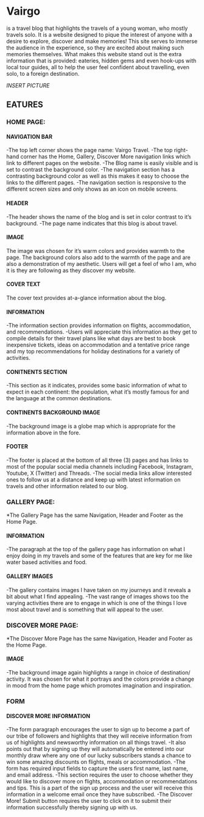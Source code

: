 # Vairgo
 is a travel blog that highlights the travels of a young woman, who mostly travels solo. It is a website designed to pique the interest of anyone with a desire to explore, discover and make memories! This site serves to immerse the audience in the experience, so they are excited about making such memories themselves.
What makes this website stand out is the extra information that is provided: eateries, hidden gems and even hook-ups with local tour guides, all to help the user feel confident about travelling, even solo, to a foreign destination.

*INSERT PICTURE*

## EATURES

### HOME PAGE:

#### NAVIGATION BAR
-The top left corner shows the page name: Vairgo Travel.
-The top right-hand corner has the Home, Gallery, Discover More navigation links which link to different pages on the website.
-The Blog name is easily visible and is set to contrast the background color.
-The navigation section has a contrasting background color as well as this makes it easy to choose the links to the different pages.
-The navigation section is responsive to the different screen sizes and only shows as an icon on mobile screens.

#### HEADER
-The header shows the name of the blog and is set in color contrast to it’s background.
-The page name indicates that this blog is about travel.

#### IMAGE
The image was chosen for it’s warm colors and provides warmth to the page. The background colors also add to the warmth of the page and are also a demonstration of my aesthetic. Users will get a feel of who I am, who it is they are following as they discover my website.

#### COVER TEXT
The cover text provides at-a-glance information about the blog.

#### INFORMATION
-The information section provides information on flights, accommodation, and recommendations.
-Users will appreciate this information as they get to compile details for their travel plans like what days are best to book inexpensive tickets, ideas on accommodation and a tentative price range and my top recommendations for holiday destinations for a variety of activities.

#### CONITNENTS SECTION
-This section as it indicates, provides some basic information of what to expect in each continent: the population, what it’s mostly famous for and the language at the common destinations.

#### CONTINENTS BACKGROUND IMAGE
-The background image is a globe map which is appropriate for the information above in the fore.

#### FOOTER
-The footer is placed at the bottom of all three (3) pages and has links to most of the popular social media channels including Facebook, Instagram, Youtube, X (Twitter) and Threads.
-The social media links allow interested ones to follow us at a distance and keep up with latest information on travels and other information related to our blog.

### GALLERY PAGE:

*The Gallery Page has the same Navigation, Header and Footer as the Home Page.

#### INFORMATION
-The paragraph at the top of the gallery page has information on what I enjoy doing in my travels and some of the features that are key for me like water based activities and food.

#### GALLERY IMAGES
-The gallery contains images I have taken on my journeys and it reveals a bit about what I find appealing.
-The vast range of images shows too the varying activities there are to engage in which is one of the things I love most about travel and is something that will appeal to the user.

### DISCOVER MORE PAGE:

*The Discover More Page has the same Navigation, Header and Footer as the Home Page.

#### IMAGE
-The background image again highlights a range in choice of destination/ activity. It was chosen for what it portrays and the colors provide a change in mood from the home page which promotes imagination and inspiration.

### FORM

#### DISCOVER MORE INFORMATION
-The form paragraph encourages the user to sign up to become a part of our tribe of followers and highlights that they will receive information from us of highlights and newsworthy information on all things travel.
-It also points out that by signing up they will automatically be entered into our monthly draw where any one of our lucky subscribers stands a chance to win some amazing discounts on flights, meals or accommodation.
-The form has required input fields to capture the users first name, last name, and email address.
-This section requires the user to choose whether they would like to discover more on flights, accommodation or recommendations and tips. This is a part of the sign up process and the user will receive this information in a welcome email once they have subscribed.
-The Discover More! Submit button requires the user to click on it to submit their information successfully thereby signing up with us.
